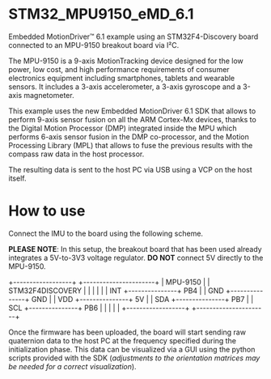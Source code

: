 STM32_MPU9150_eMD_6.1
=====================

Embedded MotionDriver™ 6.1 example using an STM32F4-Discovery board connected to an MPU-9150 breakout board via I²C.

The MPU-9150 is a 9-axis MotionTracking device designed for the low power, low cost, and high performance requirements of consumer electronics equipment including smartphones, tablets and wearable sensors.
It includes a 3-axis accelerometer, a 3-axis gyroscope and a 3-axis magnetometer.

This example uses the new Embedded MotionDriver 6.1 SDK that allows to perform 9-axis sensor fusion on all the ARM Cortex-Mx devices, thanks to the Digital Motion Processor (DMP) integrated inside the MPU which performs 6-axis sensor fusion in the DMP co-processor, and the Motion Processing Library (MPL) that allows to fuse the previous results with the compass raw data in the host processor.

The resulting data is sent to the host PC via USB using a VCP on the host itself.

How to use
==========

Connect the IMU to the board using the following scheme.

**PLEASE NOTE**: In this setup, the breakout board that has been used already integrates a 5V-to-3V3 voltage regulator. **DO NOT** connect 5V directly to the MPU-9150.

+------------------+               +----------------------+
|     MPU-9150     |               |   STM32F4DISCOVERY   |
|                  |               |                      |
|             INT  +---------------+  PB4                 |
|             GND  +---------------+  GND                 |
|             VDD  +---------------+  5V                  |
|             SDA  +---------------+  PB7                 |
|             SCL  +---------------+  PB6                 |
|                  |               |                      |
+------------------+               +----------------------+

Once the firmware has been uploaded, the board will start sending raw quaternion data to the host PC at the frequency specified during the initialization phase. This data can be visualized via a GUI using the python scripts provided with the SDK (*adjustments to the orientation matrices may be needed for a correct visualization*).
